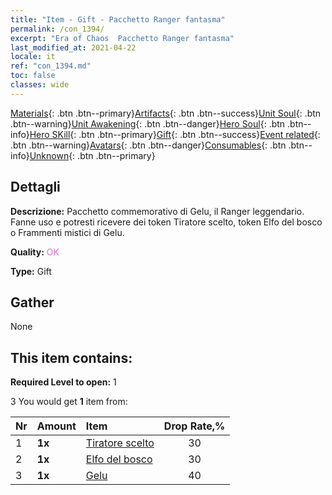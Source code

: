 ```yaml
---
title: "Item - Gift - Pacchetto Ranger fantasma"
permalink: /con_1394/
excerpt: "Era of Chaos  Pacchetto Ranger fantasma"
last_modified_at: 2021-04-22
locale: it
ref: "con_1394.md"
toc: false
classes: wide
---
```

 [Materials](/ItemsIT/){: .btn .btn--primary}[Artifacts](/ItemsIT/Artifacts/){: .btn .btn--success}[Unit Soul](/ItemsIT/UnitSoul/){: .btn .btn--warning}[Unit Awakening](/ItemsIT/UnitAwakening/){: .btn .btn--danger}[Hero Soul](/ItemsIT/HeroSoul/){: .btn .btn--info}[Hero SKill](/ItemsIT/HeroSkill/){: .btn .btn--primary}[Gift](/ItemsIT/Gift/){: .btn .btn--success}[Event related](/ItemsIT/Events/){: .btn .btn--warning}[Avatars](/ItemsIT/Avatars/){: .btn .btn--danger}[Consumables](/ItemsIT/Consumables/){: .btn .btn--info}[Unknown](/ItemsIT/Unknown/){: .btn .btn--primary}

## Dettagli
 **Descrizione:** Pacchetto commemorativo di Gelu, il Ranger leggendario. Fanne uso e potresti ricevere dei token Tiratore scelto, token Elfo del bosco o Frammenti mistici di Gelu.

 **Quality:** <span style="color: #DA70D6">OK</span>

 **Type:** Gift

## Gather

  None

## This item contains:

 **Required Level to open:** 1

 3 You would get **1** item  from:

  | Nr | Amount |     Item    | Drop Rate,% |
  |:---|:-------|:------------|:---------:|
  | 1 |  **1x** | [Tiratore scelto](/it/Items/unt_191/) | 30 | 
  | 2 |  **1x** | [Elfo del bosco](/it/Items/unt_201/) | 30 | 
  | 3 |  **1x** | [Gelu](/it/Items/her_366/) | 40 | 
